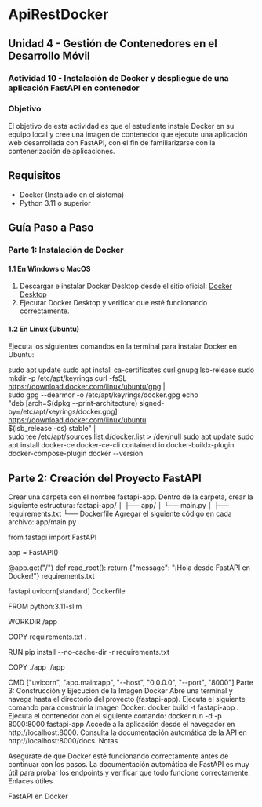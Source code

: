 # ApiRestDocker

## Unidad 4 - Gestión de Contenedores en el Desarrollo Móvil
### Actividad 10 - Instalación de Docker y despliegue de una aplicación FastAPI en contenedor

### Objetivo
El objetivo de esta actividad es que el estudiante instale Docker en su equipo local y cree una imagen de contenedor que ejecute una aplicación web desarrollada con FastAPI, con el fin de familiarizarse con la contenerización de aplicaciones.

## Requisitos
- Docker (Instalado en el sistema)
- Python 3.11 o superior

## Guía Paso a Paso

### Parte 1: Instalación de Docker

#### 1.1 En Windows o MacOS
1. Descargar e instalar Docker Desktop desde el sitio oficial:
   [Docker Desktop](https://www.docker.com/products/docker-desktop)
2. Ejecutar Docker Desktop y verificar que esté funcionando correctamente.

#### 1.2 En Linux (Ubuntu)
Ejecuta los siguientes comandos en la terminal para instalar Docker en Ubuntu:

sudo apt update
sudo apt install ca-certificates curl gnupg lsb-release
sudo mkdir -p /etc/apt/keyrings
curl -fsSL https://download.docker.com/linux/ubuntu/gpg | \
  sudo gpg --dearmor -o /etc/apt/keyrings/docker.gpg
echo \
"deb [arch=$(dpkg --print-architecture) signed-by=/etc/apt/keyrings/docker.gpg] \
  https://download.docker.com/linux/ubuntu \
  $(lsb_release -cs) stable" | \
  sudo tee /etc/apt/sources.list.d/docker.list > /dev/null
sudo apt update
sudo apt install docker-ce docker-ce-cli containerd.io docker-buildx-plugin docker-compose-plugin
docker --version

## Parte 2: Creación del Proyecto FastAPI
Crear una carpeta con el nombre fastapi-app.
Dentro de la carpeta, crear la siguiente estructura:
fastapi-app/
│
├── app/
│   └── main.py
│
├── requirements.txt
└── Dockerfile
Agregar el siguiente código en cada archivo:
app/main.py

from fastapi import FastAPI

app = FastAPI()

@app.get("/")
def read_root():
    return {"message": "¡Hola desde FastAPI en Docker!"}
requirements.txt

fastapi
uvicorn[standard]
Dockerfile

FROM python:3.11-slim

WORKDIR /app

COPY requirements.txt .

RUN pip install --no-cache-dir -r requirements.txt

COPY ./app ./app

CMD ["uvicorn", "app.main:app", "--host", "0.0.0.0", "--port", "8000"]
Parte 3: Construcción y Ejecución de la Imagen Docker
Abre una terminal y navega hasta el directorio del proyecto (fastapi-app).
Ejecuta el siguiente comando para construir la imagen Docker:
docker build -t fastapi-app .
Ejecuta el contenedor con el siguiente comando:
docker run -d -p 8000:8000 fastapi-app
Accede a la aplicación desde el navegador en http://localhost:8000.
Consulta la documentación automática de la API en http://localhost:8000/docs.
Notas

Asegúrate de que Docker esté funcionando correctamente antes de continuar con los pasos.
La documentación automática de FastAPI es muy útil para probar los endpoints y verificar que todo funcione correctamente.
Enlaces útiles

FastAPI en Docker
